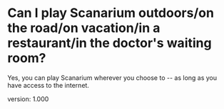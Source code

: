 # Can I play Scanarium  outdoors/on the road/on vacation/in a restaurant/in the doctor's waiting room?

Yes, you can play Scanarium wherever you choose to -- as long as you have access to the internet.


version: 1.000